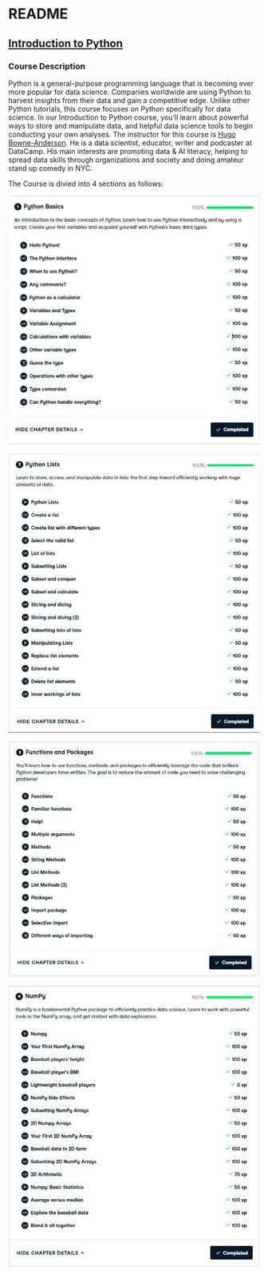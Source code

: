 # README

## **[Introduction to Python](https://github.com/Bluelord/DataCamp_Courses/blob/25bc8e8e6bbcbc0ae440cd1478e5d6096b3ddde2/01%20Introduction%20to%20Python./Introduction%20to%20Python.pdf)**

### Course Description

Python is a general-purpose programming language that is becoming ever more popular for data science.
Companies worldwide are using Python to harvest insights from their data and gain a competitive edge.
Unlike other Python tutorials, this course focuses on Python specifically for data science.
In our Introduction to Python course, you’ll learn about powerful ways to store and manipulate data,
and helpful data science tools to begin conducting your own analyses.
The instructor for this course is [Hugo Bowne-Anderson](https://www.datacamp.com/instructors/hugobowne). 
He is a data scientist, educator, writer and podcaster at DataCamp. His main interests are promoting data & AI literacy,
helping to spread data skills through organizations and society and doing amateur stand up comedy in NYC.

The Course is divied into 4 sections as follows:

![Loops](https://github.com/Bluelord/DataCamp_Courses/blob/e1948a6ce32d1c104a4d209546183263edc36eb5/Images/01_Python_Basic.JPG)

![Python List](https://github.com/Bluelord/DataCamp_Courses/blob/a97f9f3aa439f6be64c1f5f0a5fe224a4bfc33c0/Images/01_Python_List.JPG)

![Function and Packages](https://github.com/Bluelord/DataCamp_Courses/blob/a97f9f3aa439f6be64c1f5f0a5fe224a4bfc33c0/Images/01_Function_Packages.JPG)

![Numpy](https://github.com/Bluelord/DataCamp_Courses/blob/a97f9f3aa439f6be64c1f5f0a5fe224a4bfc33c0/Images/01_Numpy.JPG)
